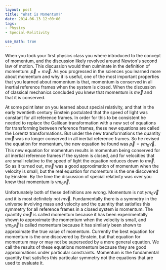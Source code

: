 ```yaml
---
layout: post
title: "What is Momentum?"
date: 2014-06-13 12:00:00
tags:
- Physics
- Special-Relitivity

use_math: true
---
```


When you took your first physics class you where introduced to the concept of momentum, and the discussion likely revolved around Newton's second law of motion. This discussion would then culminate in the definition of momentum: $\vec{p} = m \vec{v}$. As you progressed in the sciences you learned more about momentum and why it is useful, one of the most important properties that you learned about momentum is that, momentum is conserved in all inertial reference frames when the system is closed. When the discussion of classical mechanics concluded you knew that momentum is $m \vec{v}$ and that it is conserved.

At some point later on you learned about special relativity, and that in the early twentieth century Einstein postulated that the speed of light was constant for all reference frames. In order for this to be consistent he needed to replace the Galilean transformation with a new set of equations for transforming between reference frames, these new equations are called the Lorentz transformations. But under the new transformations the quantity $m \vec{v}$ was no longer conserved in all inertial reference frames. So he revised the equation for momentum, the new equation he found was $\vec{p} = \gamma m_{0} \vec{v}$. This new equation for momentum results in momentum being conserved for all inertial reference frames if the system is closed, and for velocities that are small relative to the speed of light the equation reduces down to $m \vec{v}$. So as it turned out, $m \vec{v}$ was a good approximation of momentum when the velocity is small, but the real equation for momentum is the one discovered by Einstein. By the time the discussion of special relativity was over you knew that momentum is $\gamma m_{0} \vec{v}$.

Unfortunately both of these definitions are wrong. Momentum is not $\gamma m_{0} \vec{v}$ and it is most definitely not $m \vec{v}$. Fundamentally there is a symmetry in the universe involving mass and velocity and the quantity that satisfies this symmetry for all reference frames in a closed system is momentum. The quantity $m \vec{v}$ is called momentum because it has been experimentally shown to approximate the momentum when the velocity is small, and $\gamma m_{0} \vec{v}$ is called momentum because it has similarly been shown to approximate the true value of momentum. Currently the best equation for momentum is the one discovered by Einstein, but that equation for momentum may or may not be superseded by a more general equation. We call the results of these equations momentum because they are good approximations under particular constraints. Momentum is the fundamental quantity that satisfies this particular symmetry not the equations that are used to evaluate it.
